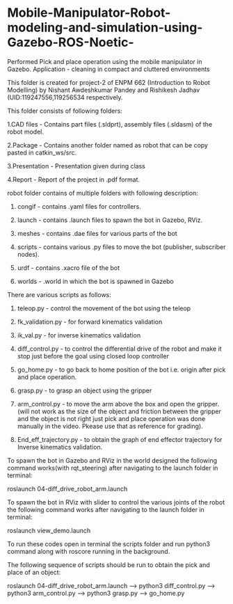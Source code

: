 # Mobile-Manipulator-Robot-modeling-and-simulation-using-Gazebo-ROS-Noetic-
Performed Pick and place operation using the mobile manipulator in Gazebo. Application - cleaning in compact and cluttered environments

This folder is created for project-2 of ENPM 662 (Introduction to Robot Modelling) by Nishant Awdeshkumar Pandey and Rishikesh Jadhav (UID:119247556,119256534 respectively.

This folder consists of following folders:

1.CAD files - Contains part files (.sldprt), assembly files (.sldasm) of the robot model. 

2.Package - Contains another folder named as robot that can be copy pasted in catkin_ws/src. 

3.Presentation - Presentation given during class

4.Report - Report of the project in .pdf format.

robot folder contains of multiple folders with following description:

1. congif - contains .yaml files for controllers.

2. launch - contains .launch files to spawn the bot in Gazebo, RViz.

3. meshes - contains .dae files for various parts of the bot

4. scripts - contains various .py files to move the bot (publisher, subscriber nodes).

5. urdf - contains .xacro file of the bot

6. worlds - .world in which the bot is spawned in Gazebo

There are various scripts as follows:

1. teleop.py - control the movement of the bot using the teleop

2. fk_validation.py - for forward kinematics validation

3. ik_val.py - for inverse kinematics validation

4. diff_control.py - to control the differential drive of the robot and make it stop just before the goal using closed loop controller

5. go_home.py - to go back to home position of the bot i.e. origin after pick and place operation.

6. grasp.py - to grasp an object using the gripper

7. arm_control.py - to move the arm above the box and open the gripper. (will not work as the size of the object and friction between the gripper and the object is not right just pick and place operation was done manually in the video. Pkease use that as reference for grading).

8. End_eff_trajectory.py - to obtain the graph of end effector trajectory for Inverse kinematics validation.

To spawn the bot in Gazebo and RViz in the world designed the following command works(with rqt_steering) after navigating to the launch folder in terminal:

roslaunch 04-diff_drive_robot_arm.launch

To spawn the bot in RViz with slider to control the various joints of the robot the following command works after navigating to the launch folder in terminal:

roslaunch view_demo.launch
 
To run these codes open in terminal the scripts folder and run python3 <name of the script to run> command along with roscore running in the background.

The following sequence of scripts should be run to obtain the pick and place of an object:

roslaunch 04-diff_drive_robot_arm.launch --> python3 diff_control.py --> python3 arm_control.py --> python3 grasp.py --> go_home.py
 
